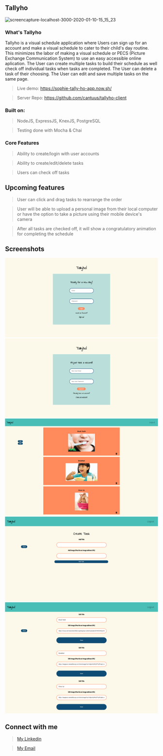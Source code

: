 ## Tallyho

![screencapture-localhost-3000-2020-01-10-15_15_23](https://user-images.githubusercontent.com/47515086/72193025-9bdc5d80-33bc-11ea-990f-189f6b396070.png)

### What's Tallyho

Tallyho is a visual schedule application where Users can sign up for an account and make a visual schedule to cater to their child's day routine. This minimizes the labor of making a visual schedule or PECS (Picture Exchange Communication System) to use an easy accessible online aplication.  The User can create multiple tasks to build their schedule as well check off individual tasks when tasks are completed. The User can delete a task of their choosing.  The User can edit and save multiple tasks on the same page. 

>Live demo: https://sophie-tally-ho-app.now.sh/

>Server Repo: https://github.com/cantuus/tallyho-client


### Built on:

> NodeJS, ExpressJS, KnexJS, PostgreSQL

> Testing done with Mocha & Chai

### Core Features

> Ability to create/login with user accounts

> Ability to create/edit/delete tasks

> Users can check off tasks

## Upcoming features
 > User can click and drag tasks to rearrange the order
 
 > User will be able to upload a personal image from their local computer or have the option to take a picture using their
  mobile device's camera
 
 > After all tasks are checked off, it will show a congratulatory animation for completing the schedule

## Screenshots
![Login](src/images/tallyho-login.png "Login")
![Register](src/images/tallyho-register.png "Register")
![Dashboard](src/images/tallyho.png "Dashboard")
![Add page](src/images/tallyho-add.png "Add-page")
![Edit page](src/images/tallyho-edit.png "Edit-page") 

## Connect with me

> [My Linkedin](https://www.linkedin.com/in/sophiakoeut/)

> [My Email](koeutsophia@gmail.com)
